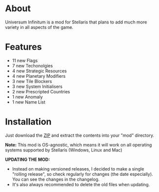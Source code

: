 # About

Universum Infinitum is a mod for Stellaris that plans to add much more variety in all aspects of the game.

# Features

 - 11 new Flags
 - 7 new Techonolgies
 - 4 new Strategic Resources
 - 4 new Planetary Modifiers
 - 3 new Tile Blockers
 - 3 new System Initialisers
 - 2 new Prescripted Countries
 - 1 new Anomaly
 - 1 new Name List

# Installation

Just download the [ZIP](https://github.com/HoratiuMl/Stellaris-UniversumInfinitum/archive/master.zip) and extract the contents into your "mod" directory.

**Note:** This mod is OS-agnostic, which means it will work on all operating systems supported by Stellaris (Windows, Linux and Mac)

**UPDATING THE MOD:**
- Instead on making versioned releases, I decided to make a single "rolling release", so check regularly for changes (the date especially).
You can see the changes in the changelog.
- It's also always recommended to delete the old files when updating.
